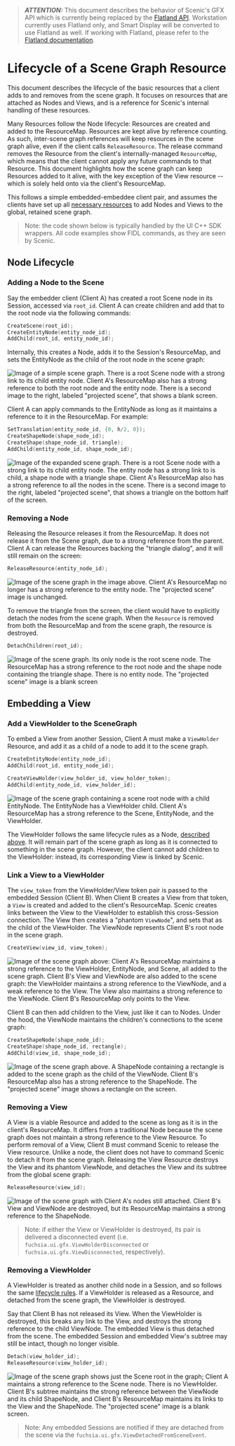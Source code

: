 > **_ATTENTION:_** This document describes the behavior of Scenic's GFX API which is currently being replaced by the [Flatland API](/concepts/ui/scenic/flatland/index.md). Workstation currently uses Flatland only, and Smart Display will be converted to use Flatland as well. If working with Flatland, please refer to the [Flatland documentation](/concepts/ui/index.md).

# Lifecycle of a Scene Graph Resource

This document describes the lifecycle of the basic resources that a client adds
to and removes from the scene graph. It focuses on resources that are attached
as Nodes and Views, and is a reference for Scenic's internal handling of these
resources.

Many Resources follow the Node lifecycle: Resources are created and added
to the ResourceMap. Resources are kept alive by reference counting. As such,
inter-scene graph references will keep resources in the scene graph alive, even
if the client calls `ReleaseResource`. The release command removes the Resource
from the client's internally-managed `ResourceMap`, which means that the client
cannot apply any future commands to that Resource. This document highlights how
the scene graph can keep Resources added to it alive, with the key exception of
the View resource  -- which is solely held onto via the client's ResourceMap.

This follows a simple embedded-embeddee client pair, and assumes the clients
have set up all [necessary resources](/concepts/ui/scenic/index.md#scenic-resource-graph) to add
Nodes and Views to the global, retained scene graph.

> Note: the code shown below is typically handled by the UI C++ SDK wrappers. All
code examples show FIDL commands, as they are seen by Scenic.

## Node Lifecycle

### Adding a Node to the Scene

Say the embedder client (Client A) has created a root Scene node in its Session,
accessed via `root_id`. Client A can create children and add that to the root
node via the following commands:

```c++
CreateScene(root_id);
CreateEntityNode(entity_node_id);
AddChild(root_id, entity_node_id);
```

Internally, this creates a Node, adds it to the Session's ResourceMap, and sets
the EntityNode as the child of the root node in the scene graph:

![Image of a simple scene graph. There is a root Scene node with a strong link
to its child entity node. Client A's ResourceMap also has a strong reference to
both the root node and the entity node. There is a second image to the right,
labeled "projected scene", that shows a blank screen.](/development/graphics/scenic/meta/scene_graph_lifecycle_root.png)

Client A can apply commands to the EntityNode as long as it maintains a
reference to it in the ResourceMap. For example:

```c++
SetTranslation(entity_node_id, {0, h/2, 0});
CreateShapeNode(shape_node_id);
CreateShape(shape_node_id, triangle);
AddChild(entity_node_id, shape_node_id);
```

![Image of the expanded scene graph. There is a root Scene node with a strong
link to its child entity node. The entity node has a strong link to is child,
a shape node with a triangle shape. Client A's ResourceMap also has a strong
reference to all the nodes in the scene. There is a second image to the right,
labeled "projected scene", that shows a triangle on the bottom half of the
screen.](/development/graphics/scenic/meta/scene_graph_lifecycle_node_scene.png)

### Removing a Node

Releasing the Resource releases it from the ResourceMap. It does not release it
from the Scene graph, due to a strong reference from the parent. Client A can
release the Resources backing the "triangle dialog", and it will still remain
on the screen:

```c++
ReleaseResource(entity_node_id);
```

![Image of the scene graph in the image above. Client A's ResourceMap no longer
has a strong reference to the entity node. The "projected scene" image is
unchanged.](/development/graphics/scenic/meta/scene_graph_lifecycle_node_scene_2.png)

To remove the triangle from the screen, the client would have to explicitly
detach the nodes from the scene graph. When the `Resource` is removed from both
the ResourceMap and from the scene graph, the resource is destroyed.

```c++
DetachChildren(root_id);
```

![Image of the scene graph. Its only node is the root scene node. The
ResourceMap has a strong reference to the root node and the shape node
containing the triangle shape. There is no entity node. The "projected scene"
image is a blank screen](/development/graphics/scenic/meta/scene_graph_lifecycle_node_scene_detach.png)

## Embedding a View

### Add a ViewHolder to the SceneGraph

To embed a View from another Session, Client A must make a `ViewHolder` Resource,
and add it as a child of a node to add it to the scene graph.

```c++
CreateEntityNode(entity_node_id);
AddChild(root_id, entity_node_id);

CreateViewHolder(view_holder_id, view_holder_token);
AddChild(entity_node_id, view_holder_id);
```

![Image of the scene graph containing a scene root node with a child EntityNode.
The EntityNode has a ViewHolder child. Client A's ResourceMap has a strong
reference to the Scene, EntityNode, and the ViewHolder.](/development/graphics/scenic/meta/scene_graph_lifecycle_viewholder.png)

The ViewHolder follows the same lifecycle rules as a Node, [described above](#node-lifecycle).
It will remain part of the scene graph as long as it is connected to something in
the scene graph. However, the client cannot add children to the ViewHolder:
instead, its corresponding View is linked by Scenic.

### Link a View to a ViewHolder

The `view_token` from the ViewHolder/View token pair is passed to the embedded
Session (Client B). When Client B creates a View from that token, a `View` is
created and added to the client's ResourceMap. Scenic creates links between the
View to the ViewHolder to establish this cross-Session connection. The View
then creates a "phantom `ViewNode`", and sets that as the child of the
ViewHolder. The ViewNode represents Client B's root node in the scene graph.

```c++
CreateView(view_id, view_token);
```

![Image of the scene graph above: Client A's ResourceMap maintains a strong
reference to the ViewHolder, EntityNode, and Scene, all added to the scene
graph. Client B's View and ViewNode are also added to the scene graph: the
ViewHolder maintains a strong reference to the ViewNode, and a weak reference to
the View. The View also maintains a strong reference to the ViewNode. Client B's
ResourceMap only points to the View.](/development/graphics/scenic/meta/scene_graph_lifecycle_embedded_view.png)

Client B can then add children to the View, just like it can to Nodes. Under the
hood, the ViewNode maintains the children's connections to the scene graph:

```c++
CreateShapeNode(shape_node_id);
CreateShape(shape_node_id, rectangle);
AddChild(view_id, shape_node_id);
```

![Image of the scene graph above. A ShapeNode containing a rectangle is added to
the scene graph as the child of the ViewNode. Client B's ResourceMap also has a
strong reference to the ShapeNode. The "projected scene" image shows a rectangle
on the screen.](/development/graphics/scenic/meta/scene_graph_lifecycle_embedded_view_with_nodes.png)

### Removing a View

A View is a viable Resource and added to the scene as long as it is in the
client's ResourceMap. It differs from a traditional Node because the scene graph
does not maintain a strong reference to the View Resource. To perform removal of
a View, Client B must command Scenic to release the View resource. Unlike a
node, the client does not have to command Scenic to detach it from the scene
graph. Releasing the View Resource destroys the View and its phantom ViewNode,
and detaches the View and its subtree from the global scene graph:

```c++
ReleaseResource(view_id);
```

![Image of the scene graph with Client A's nodes still attached. Client B's View
and ViewNode are destroyed, but its ResourceMap maintains a strong reference to
the ShapeNode.](/development/graphics/scenic/meta/scene_graph_lifecycle_embedded_view_detach.png)

> Note: if either the View or ViewHolder is destroyed, its pair is delivered a
disconnected event (i.e. `fuchsia.ui.gfx.ViewHolderDisconnected` or
`fuchsia.ui.gfx.ViewDisconnected`, respectively).

### Removing a ViewHolder

A ViewHolder is treated as another child node in a Session, and so follows the
same [lifecycle rules](#removing-a-node). If a ViewHolder is released as a
Resource, and detached from the scene graph, the ViewHolder is destroyed.

Say that Client B has not released its View. When the ViewHolder is destroyed,
this breaks any link to the View, and destroys the strong reference to the child
ViewNode. The embedded View is thus detached from the scene. The embedded
Session and embedded View's subtree may still be intact, though no longer
visible.

```c++
Detach(view_holder_id);
ReleaseResource(view_holder_id);
```

![Image of the scene graph shows just the Scene root in the graph; Client A
maintains a strong reference to the Scene node. There is no ViewHolder. Client
B's subtree maintains the strong reference between the ViewNode and its child
ShapeNode, and Client B's ResourceMap maintains its links to the View and the
ShapeNode. The "projected scene" image is a blank screen.](/development/graphics/scenic/meta/scene_graph_lifecycle_destroyed_viewholder.png)

> Note: Any embedded Sessions are notified if they are detached from the scene via
the `fuchsia.ui.gfx.ViewDetachedFromSceneEvent`.




